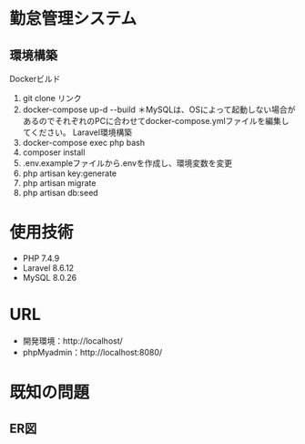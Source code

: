 # 勤怠管理システム
## 環境構築
Dockerビルド
1. git clone リンク
2. docker-compose up-d --build
＊MySQLは、OSによって起動しない場合があるのでそれぞれのPCに合わせてdocker-compose.ymlファイルを編集してください。
Laravel環境構築
1. docker-compose exec php bash
2. composer install
3. .env.exampleファイルから.envを作成し、環境変数を変更
4. php artisan key:generate
5. php artisan migrate
6. php artisan db:seed
# 使用技術
<!-- ((例) Laravel 8.x(言語やフレームワーク、バージョンなどが記載されていると良い)) -->
* PHP 7.4.9
* Laravel 8.6.12
* MySQL 8.0.26
# URL
* 開発環境：http://localhost/
* phpMyadmin：http://localhost:8080/
# 既知の問題

## ER図
<!-- < - - - 作成したER図の画像 - - - > -->
